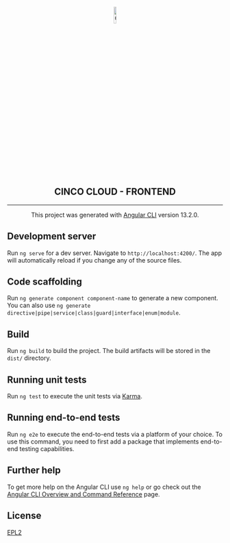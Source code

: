 
<div align='center'>

<br />

<img src="../docs/vuepress/src/.vuepress/public/assets/cinco_cloud_logo.png" width="10%" alt="Cinco Cloud Logo" />

<h2>CINCO CLOUD - FRONTEND</h2>

<hr />

This project was generated with [Angular CLI](https://github.com/angular/angular-cli) version 13.2.0.

</div>

## Development server

Run `ng serve` for a dev server. Navigate to `http://localhost:4200/`. The app will automatically reload if you change any of the source files.

## Code scaffolding

Run `ng generate component component-name` to generate a new component. You can also use `ng generate directive|pipe|service|class|guard|interface|enum|module`.

## Build

Run `ng build` to build the project. The build artifacts will be stored in the `dist/` directory.

## Running unit tests

Run `ng test` to execute the unit tests via [Karma](https://karma-runner.github.io).

## Running end-to-end tests

Run `ng e2e` to execute the end-to-end tests via a platform of your choice. To use this command, you need to first add a package that implements end-to-end testing capabilities.

## Further help

To get more help on the Angular CLI use `ng help` or go check out the [Angular CLI Overview and Command Reference](https://angular.io/cli) page.

## License

[EPL2](https://www.eclipse.org/legal/epl-2.0/)
